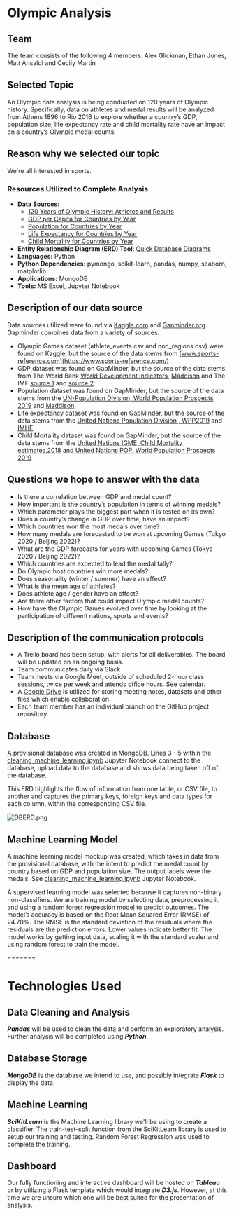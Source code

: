# Olympic Analysis

## Team
The team consists of the following 4 members: Alex Glickman, Ethan Jones, Matt Ansaldi and Cecily Martin

## Selected Topic
An Olympic data analysis is being conducted on 120 years of Olympic history. Specifically, data on athletes and medal results will be analyzed from Athens 1896 to Rio 2016 to explore whether a country’s GDP, population size, life expectancy rate and child mortality rate have an impact on a country’s Olympic medal counts.

## Reason why we selected our topic
We're all interested in sports.

### Resources Utilized to Complete Analysis
* **Data Sources:** 
    * [120 Years of Olympic History: Athletes and Results](https://www.kaggle.com/heesoo37/120-years-of-olympic-history-athletes-and-results)
    * [GDP per Capita for Countries by Year]( https://docs.google.com/spreadsheets/d/10vHiHnBQre07TwX75vTc_H1lf-w5-hbe5mZH4ro6QNE/edit#gid=176703676)
    * [Population for Countries by Year](https://docs.google.com/spreadsheets/d/14_suWY8fCPEXV0MH7ZQMZ-KndzMVsSsA5HdR-7WqAC0/edit#gid=569008164)
    * [Life Expectancy for Countries by Year](https://docs.google.com/spreadsheets/d/11mulzUH3_cueq-V9D5KIlo9oHE9YYZrUSeVyCin7_rM/edit#gid=176703676)
    * [Child Mortality for Countries by Year](https://docs.google.com/spreadsheets/d/1Av7eps_zEK73-AdbFYEmtTrwFKlfruBYXdrnXAOFVpM/edit#gid=176703676)
* **Entity Relationship Diagram (ERD) Tool**: [Quick Database Diagrams](https://www.quickdatabasediagrams.com/)
* **Languages:** Python
* **Python Dependencies:** pymongo, scikit-learn, pandas, numpy, seaborn, matplotlib
* **Applications:** MongoDB
* **Tools:** MS Excel, Jupyter Notebook 

## Description of our data source
Data sources utilized were found via [Kaggle.com]( https://www.kaggle.com/) and [Gapminder.org](https://www.gapminder.org/). Gapminder combines data from a variety of sources. 
* Olympic Games dataset (athlete_events.csv and noc_regions.csv) were found on Kaggle, but the source of the data stems from [www.sports-reference.com](https://www.sports-reference.com/)
* GDP dataset was found on GapMinder, but the source of the data stems from The World Bank [World Development Indicators]( www.gapm.io/xwb171), [Maddison](https://www.rug.nl/ggdc/historicaldevelopment/maddison/releases/maddison-project-database-2018) and The IMF [source 1](https://www.imf.org/external/pubs/ft/weo/2019/01/weodata/index.aspx)
 and [source 2](https://www.imf.org/en/publications/weo).
* Population dataset was found on GapMinder, but the source of the data stems from the [UN-Population Division, World Population Prospects 2019](https://population.un.org/wpp/) and [Maddison](https://clio-infra.eu/Indicators/TotalPopulation.html)
* Life expectancy dataset was found on GapMinder, but the source of the data stems from the [United Nations Population Division , WPP2019](https://population.un.org/wpp/Download/Standard/Interpolated/) and [IMHE](http://ghdx.healthdata.org/gbd-results-tool).
* Child Mortality dataset was found on GapMinder, but the source of the data stems from the [United Nations IGME, Child Mortality estimates,2018]( https://childmortality.org) and [United Nations POP, World Population Prospects 2019]( https://population.un.org/wpp/Download/Standard/Interpolated/)


## Questions we hope to answer with the data
* Is there a correlation between GDP and medal count?
* How important is the country’s population in terms of winning medals?
* Which parameter plays the biggest part when it is tested on its own?
* Does a country’s change in GDP over time, have an impact?  
* Which countries won the most medals over time?
* How many medals are forecasted to be won at upcoming Games (Tokyo 2020 / Beijing 2022)?  
* What are the GDP forecasts for years with upcoming Games (Tokyo 2020 / Beijing 2022)? 
* Which countries are expected to lead the medal tally?
* Do Olympic host countries win more medals?
* Does seasonality (winter / summer) have an effect?
* What is the mean age of athletes?
* Does athlete age / gender have an effect?
* Are there other factors that could impact Olympic medal counts?
* How have the Olympic Games evolved over time by looking at the participation of different nations, sports and events?  

## Description of the communication protocols
* A Trello board has been setup, with alerts for all deliverables. The board will be updated on an ongoing basis.
* Team communicates daily via Slack 
* Team meets via Google Meet, outside of scheduled 2-hour class sessions, twice per week and attends office hours. See calendar. 
* A [Google Drive](https://docs.google.com/presentation/d/1g6Cg4SvWYDNTRkjbSeMNEJljCG4KkJVyDHuyGzypul8/edit?usp=sharing) is utilized for storing meeting notes, datasets and other files which enable collaboration.
* Each team member has an individual branch on the GitHub project repository.


## Database
A provisional database was created in MongoDB. Lines 3 - 5 within the [cleaning_machine_learning.ipynb](https://github.com/cmmgw/Olympic_Analysis/blob/main/Import%20to%20MongoDB/cleaning_machine_learning.ipynb) Jupyter Notebook connect to the database, upload data to the database and shows data being taken off of the database. 

This ERD highlights the flow of information from one table, or CSV file, to another and captures the primary keys, foreign keys and data types for each column, within the corresponding CSV file.

![DBERD.png](https://github.com/cmmgw/Olympic_Analysis/blob/main/DBERD.png)

## Machine Learning Model
A machine learning model mockup was created, which takes in data from the provisional database, with the intent to predict the medal count by country based on GDP and population size. The output labels were the medals. See [cleaning_machine_learning.ipynb](https://github.com/cmmgw/Olympic_Analysis/blob/main/Import%20to%20MongoDB/cleaning_machine_learning.ipynb) Jupyter Notebook.

A supervised learning model was selected because it captures non-binary non-classifiers. We are training model by selecting data, preprocessing it, and using a random forest regression model to predict outcomes. The model’s accuracy is based on the Root Mean Squared Error (RMSE) of 24.70%. The RMSE is the standard deviation of the residuals where the residuals are the prediction errors. Lower values indicate better fit. The model works by getting input data, scaling it with the standard scaler and using random forest to train the model.


=======

# Technologies Used
## Data Cleaning and Analysis
***Pandas*** will be used to clean the data and perform an exploratory analysis. Further analysis will be completed using ***Python***.

## Database Storage
***MongoDB*** is the database we intend to use, and possibly integrate ***Flask*** to display the data.

## Machine Learning
***SciKitLearn*** is the Machine Learning library we'll be using to create a classifier. The train-test-split function from the SciKitLearn library is used to setup our training and testing. Random Forest Regression was used to complete the training.

## Dashboard
Our fully functioning and interactive dashboard will be hosted on ***Tableau*** or by utilizing a Flask template which would integrate ***D3.js***. However, at this time we are unsure which one will be best suited for the presentation of analysis.

